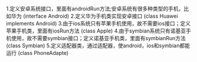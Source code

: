 1.定义安卓系统接口，里面有androidRun方法;安卓系统有很多种类型的手机，比如华为   (interface Android)
2.定义华为手机类实现安卓接口  (class Huawei implements Android)
3.由于ios系统只有苹果手机使用，故不需要ios接口；定义苹果手机类，里面有iosRun方法 (class Apple)
4.由于symbian系统只有诺基亚手机使用，故不需要symbian接口；定义诺基亚手机类，里面有symbianRun方法 (class Symbian)
5.定义适配器类，通过适配器，使android，ios和symbian都能运行 (class PhoneAdapte)